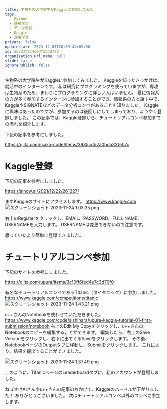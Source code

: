 ```yaml
---
title: 生物系の大学院生がKaggleに参加してみた
tags:
  - Python
  - 機械学習
  - データ分析
  - Kaggle
  - 深層学習
private: false
updated_at: '2023-12-05T20:59:44+09:00'
id: dd733fac4ce3f5bdd7ad
organization_url_name: null
slide: false
ignorePublish: false
---
```

生物系の大学院生がKaggleに参加してみました。
Kaggleを知ったきっかけは、就活中のインターンです。
私は研究にプログラミングを使っていますが、専攻は生物系のため、まわりにプログラミングに詳しい人はいません。
夏に情報系の方が多く参加するインターンに参加することができ、情報系の方と話す中で、KaggleやSIGNATEなどのデータ分析コンペがあることを知りました。
Kaggleに興味はあったのですが、参加するのは後回しにしてしまっており、ようやく登録しました。
この記事では、Kaggle登録から、チュートリアルコンペ参加までの流れを紹介します。

下記の記事を参考にしました。

https://qiita.com/Isaka-code/items/3935cdb2a0bda331e07c

# Kaggle登録
下記の記事を参考にしました。

https://ainow.ai/2021/12/22/261327/

まずKaggleのサイトにアクセスします。
https://www.kaggle.com
![スクリーンショット 2023-11-24 1.03.35.png](https://qiita-image-store.s3.ap-northeast-1.amazonaws.com/0/3569835/bf7c7d8e-04f8-6ccf-7bab-fa9cbaf5622d.png)

右上のRegisterをクリックし、EMAIL、PASSWORD、FULL NAME、USERNAMEを入力します。
USERNAMEは変更できないので注意です。

思っていたより簡単に登録できました。

# チュートリアルコンペ参加
下記のサイトを参考にしました。

https://qiita.com/upura/items/3c10ff6fed4e7c3d70f0

有名なチュートリアルコンペであるTitanic（タイタニック）に参加しました。
https://www.kaggle.com/competitions/titanic
![スクリーンショット 2023-11-24 1.43.21.png](https://qiita-image-store.s3.ap-northeast-1.amazonaws.com/0/3569835/eb7695cf-473c-2aa5-4827-be7125d288bf.png)

u++さんのNotebookを使わせていただきました。
https://www.kaggle.com/code/sishihara/upura-kaggle-tutorial-01-first-submission/notebook
右上のEdit My Copyをクリックし、u++さんのNotebookのコピーを編集することができます。
編集したら、右上のSave Versionをクリックし、右下に出てくるSaveをクリックします。
その後、NotebookページのOutputタブに移動し、Submitをクリックします。
これにより、結果を提出することができました。

![スクリーンショット 2023-11-24 1.37.49.png](https://qiita-image-store.s3.ap-northeast-1.amazonaws.com/0/3569835/1045ef07-e0bd-2e8e-4acd-0a2b67a6715d.png)

このように、TitanicページのLeaderboardタブに、私のアカウントが登場しました。

ねぼすけAIさんやu++さんの記事のおかげで、Kaggleのハードルが下がりました！
ありがとうございました。
次はチュートリアルコンペ以外のコンペに参加します。
